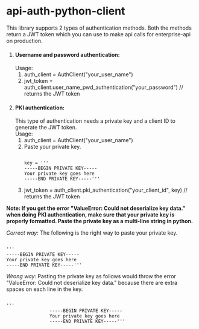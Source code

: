 # api-auth-python-client
This library supports 2 types of authentication methods. Both the methods return a JWT token which you can use to make
api calls for enterprise-api on production.

<ol>
<li>
<h4>Username and password authentication:</h4>
Usage:
<ol> 
<li>auth_client = AuthClient("your_user_name") </li>
<li>jwt_token = auth_client.user_name_pwd_authentication("your_password") // returns the JWT token </li>
</ol>
<li>
<h4>PKI authentication:</h4> This type of authentication needs a private key and a client ID to generate the JWT token.
<br> Usage:
<ol> 
<li>
auth_client = AuthClient("your_user_name")
</li>
<li>
Paste your private key.
<pre><code>
key = '''
-----BEGIN PRIVATE KEY-----
Your private key goes here
-----END PRIVATE KEY-----'''
</code></pre>
</li> 
<li>jwt_token = auth_client.pki_authentication("your_client_id", key) // returns the JWT token </li>
</ol>
</ol>

**Note: If you get the error "ValueError: Could not deserialize key data." when doing PKI authentication, make sure that
your private key is properly formatted. Paste the private key as a multi-line string in python.**

*Correct way*: The following is the right way to paste your private key.
<pre><code>
'''
-----BEGIN PRIVATE KEY-----
Your private key goes here
-----END PRIVATE KEY-----'''
</code></pre>

*Wrong way*: Pasting the private key as follows would throw the error "ValueError: Could not deserialize key data." because
there are extra spaces on each line in the key.
<pre><code>
'''
                -----BEGIN PRIVATE KEY-----
                Your private key goes here
                -----END PRIVATE KEY-----'''
</code></pre>